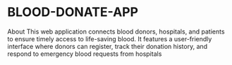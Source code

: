 # BLOOD-DONATE-APP
About This web application connects blood donors, hospitals, and patients to ensure timely access to life-saving blood. It features a user-friendly interface where donors can register, track their donation history, and respond to emergency blood requests from hospitals
